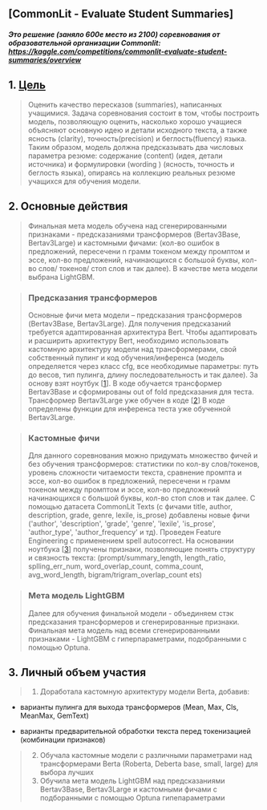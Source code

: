 ## [CommonLit - Evaluate Student Summaries]
##### Это решение (заняло 600е место из 2100) соревнования от образовательной организации Commonlit: https://kaggle.com/competitions/commonlit-evaluate-student-summaries/overview

## 1. [Цель](https://www.kaggle.com/competitions/commonlit-evaluate-student-summaries/overview)
> Оценить качество пересказов (summaries), написанных учащимися. Задача соревнования состоит в том, чтобы построить модель, позволяющую оценить, насколько хорошо учащиеся объясняют основную идею и детали исходного текста, а также ясность (clarity), точность(precision) и беглость(fluency) языка.  
Таким образом, модель должна предсказывать два числовых параметра резюме: содержание (content) (идея, детали источника) и формулировки (wording ) (ясность, точность и беглость языка), опираясь на коллекцию реальных резюме учащихся для обучения модели. 

## 2.	Основные действия

> Финальная мета модель обучена над сгенерированными признаками - предсказаниями трансформеров (Bertav3Base, Bertav3Large) и кастомными фичами: (кол-во ошибок в предложений, пересечени n грамм токеном между промптом и эссе, кол-во предложений, начинающихся с большой буквы, кол-во слов/ токенов/ стоп слов и так далее). В качестве мета модели выбрана LightGBM.

> ### Предсказания трансформеров
> Основные фичи мета модели – предсказания трансформеров (Bertav3Base, Bertav3Large). Для получения предсказаний требуется адаптированная архитектура Bert. Чтобы адаптировать и расширить архитектуру Bert, необходимо использовать кастомную архитектуру модели над трансформерами, свой собственный пулинг и код обучения/инференса (модель определяется через класс cfg, все необходимые параметры: путь до весов, тип пулинга, длину последовательность и так далее). За основу взят ноутбук [[1](https://www.kaggle.com/code/bulivington/transformers-predictions-base)]. В коде обучается трансформер Bertav3Base и сформированы out of fold предсказания для теста. 
Трансформер Bertav3Large уже обучен в коде [[2](https://www.kaggle.com/code/asteyagaur/commonlit-deberta-v3)]
В коде определены функции для инференса теста уже обученной Bertav3Large.

> ### Кастомные фичи
> Для данного соревнования можно придумать множество фичей и без обучения трансформеров: статистики по кол-ву слов/токенов, уровень сложности читаемости текста, сравнение промпта и эссе, кол-во ошибок в предложений, пересечени н грамм токеном между промптом и эссе, кол-во предложений начинающихся с большой буквы, кол-во стоп слов и так далее.
 С помощью датасета CommonLit Texts (c фичами title, author, description, grade, genre, lexile, is_prose) добавлены новые фичи ('author', 'description', 'grade', 'genre', 'lexile', 'is_prose', 'author_type', 'author_frequency' и тд).
Проведен Feature Engineering с применением spell autocorrect. На основании ноутбука [[3](https://www.kaggle.com/code/tsunotsuno/updated-debertav3-lgbm-with-spell-autocorrect)] получены признаки, позволяющие понять структуру и связность текста: (prompt/summary_length, length_ratio, splling_err_num, word_overlap_count, comma_count, avg_word_length, bigram/trigram_overlap_count ets)

> ### Мета модель LightGBM
> Далее для обучения финальной модели - объединяем стэк предсказания трансформеров и сгенерированные признаки. Финальная мета модель над всеми сгенерированными признаками - LightGBM с гиперпараметрами, подобранными с помощью Optuna.

## 3. Личный объем участия
> 1.	Доработала кастомную архитектуру модели Berta, добавив:
- варианты пулинга для выхода трансформеров (Mean, Max, Cls, MeanMax, GemText)
 
- варианты предварительной обработки текста перед токенизацией (комбинации признаков)
 
> 2.	Обучала кастомные модели с различными параметрами над трансформерами Berta (Roberta, Deberta base, small, large) для выбора лучших
> 3.	Обучила мета модель LightGBM над предсказаниями Bertav3Base, Bertav3Large и кастомными фичами с подборанными с помощью Optuna гипепараметрами 

